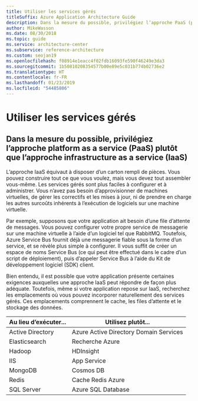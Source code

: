 ```yaml
---
title: Utiliser les services gérés
titleSuffix: Azure Application Architecture Guide
description: Dans la mesure du possible, privilégiez l’approche PaaS (platform as a service) plutôt que l’approche IaaS (infrastructure as a service).
author: MikeWasson
ms.date: 08/30/2018
ms.topic: guide
ms.service: architecture-center
ms.subservice: reference-architecture
ms.custom: seojan19
ms.openlocfilehash: f08914e1eacc4f02fdb16093fe590f46249e3da3
ms.sourcegitcommit: 1b50810208354577b00e89e5c031b774b02736e2
ms.translationtype: HT
ms.contentlocale: fr-FR
ms.lasthandoff: 01/23/2019
ms.locfileid: "54485806"
---
```

# <a name="use-managed-services"></a>Utiliser les services gérés

## <a name="when-possible-use-platform-as-a-service-paas-rather-than-infrastructure-as-a-service-iaas"></a>Dans la mesure du possible, privilégiez l’approche platform as a service (PaaS) plutôt que l’approche infrastructure as a service (IaaS)

L’approche IaaS équivaut à disposer d’un carton rempli de pièces. Vous pouvez construire tout ce que vous voulez, mais vous devez tout assembler vous-même. Les services gérés sont plus faciles à configurer et à administrer. Vous n’avez pas besoin d’approvisionner de machines virtuelles, de gérer les correctifs et les mises à jour, ni de prendre en charge les autres surcoûts inhérents à l’exécution de logiciels sur une machine virtuelle.

Par exemple, supposons que votre application ait besoin d’une file d’attente de messages. Vous pouvez configurer votre propre service de messagerie sur une machine virtuelle à l’aide d’un logiciel tel que RabbitMQ. Toutefois, Azure Service Bus fournit déjà une messagerie fiable sous la forme d’un service, et se révèle plus simple à configurer. Il vous suffit de créer un espace de noms Service Bus (ce qui peut être effectué dans le cadre d’un script de déploiement), puis d’appeler Service Bus à l’aide du Kit de développement logiciel (SDK) client.

Bien entendu, il est possible que votre application présente certaines exigences auxquelles une approche IaaS peut répondre de façon plus adéquate. Toutefois, même si votre application repose sur IaaS, recherchez les emplacements où vous pouvez incorporer naturellement des services gérés. Ces emplacements comprennent le cache, les files d’attente et le stockage des données.

| Au lieu d’exécuter... | Utilisez plutôt... |
|-----------------------|-------------|
| Active Directory | Azure Active Directory Domain Services |
| Elasticsearch | Recherche Azure |
| Hadoop | HDInsight |
| IIS | App Service |
| MongoDB | Cosmos DB |
| Redis | Cache Redis Azure |
| SQL Server | Azure SQL Database |

